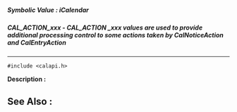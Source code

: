 ##### Symbolic Value : iCalendar
##### CAL_ACTION_xxx - CAL_ACTION _xxx values are used to provide additional processing control to some actions taken by CalNoticeAction and CalEntryAction
---
```
#include <calapi.h>
```
**Description :**



**See Also :**
---
